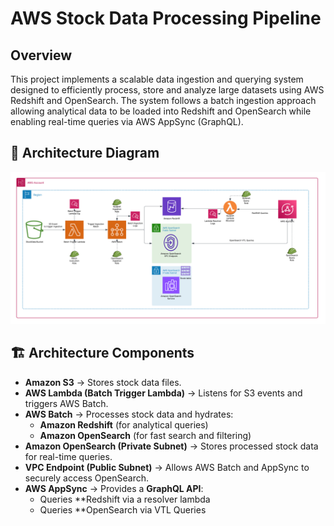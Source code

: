 # AWS Stock Data Processing Pipeline

## Overview
This project implements a scalable data ingestion and querying system designed to efficiently process, store and analyze large datasets using AWS Redshift and OpenSearch. 
The system follows a batch ingestion approach allowing analytical data to be loaded into Redshift and OpenSearch while enabling real-time queries via AWS AppSync (GraphQL).

## 📜 **Architecture Diagram**
![Ingestion App Architecture Diagram.png](Ingestion%20App%20Architecture%20Diagram.png)

## 🏗 **Architecture Components**
- **Amazon S3** → Stores stock data files.
- **AWS Lambda (Batch Trigger Lambda)** → Listens for S3 events and triggers AWS Batch.
- **AWS Batch** → Processes stock data and hydrates:
    - **Amazon Redshift** (for analytical queries)
    - **Amazon OpenSearch** (for fast search and filtering)
- **Amazon OpenSearch (Private Subnet)** → Stores processed stock data for real-time queries.
- **VPC Endpoint (Public Subnet)** → Allows AWS Batch and AppSync to securely access OpenSearch.
- **AWS AppSync** → Provides a **GraphQL API**:
    - Queries **Redshift via a resolver lambda
    - Queries **OpenSearch via VTL Queries
